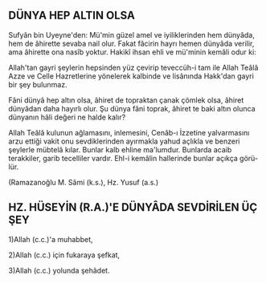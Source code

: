 ## DÜNYA HEP ALTIN OLSA

Sufyân bin Uyeyne'den: Mü'min güzel amel ve iyiliklerinden hem dünyâda, hem de âhirette sevaba nail olur. Fakat fâcirin hayrı hemen dünyâda verilir, ama âhirette ona nasîb yoktur. Hakikî ihsan ehli ve mü'minin kemâli odur ki:

Allah'tan gayri şeylerin hepsinden yüz çevirip teveccüh-i tam ile Allah Teâlâ Azze ve Celle Haz­retlerine yönelerek kalbinde ve lisânında Hakk'dan gayri bir şey bulunmaz.

Fâni dünyâ hep altın olsa, âhiret de topraktan çanak çömlek olsa, âhiret dünyâdan daha hayırlı olur. Şu dünya fâni toprak, âhiret te baki altın olunca dünyanın hâli değeri ne halde kalır?

Allah Teâlâ kulunun ağlamasını, inlemesini, Cenâb-ı İzzetine yalvarmasını arzu ettiği vakit onu sevdiklerinden ayırmakla yahud açlıkla ve benzeri şeylerle mübtelâ kılar. Bunlar kalb ehline ma'lumdur. Bunlarda acaib terakkiler, garib tecelliler var­dır. Ehl-i kemâlin hallerinde bunlar açıkça görü­lür.

(Ramazanoğlu M. Sâmi (k.s.), Hz. Yusuf (a.s.)

## HZ. HÜSEYİN (R.A.)'E DÜNYÂDA SEVDİRİLEN ÜÇ ŞEY

1)Allah (c.c.)'a muhabbet,

2)Allah (c.c.) için fukaraya şefkat,

3)Allah (c.c.) yolunda şehâdet.
